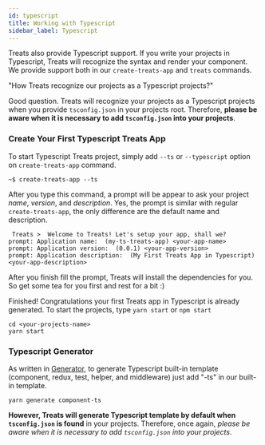 ```yaml
---
id: typescript
title: Working with Typescript
sidebar_label: Typescript
---
```

Treats also provide Typescript support. If you write your projects in Typescript, Treats will recognize the syntax and render your component. We provide support both in our `create-treats-app` and `treats` commands.

"How Treats recognize our projects as a Typescript projects?"

Good question. Treats will recognize your projects as a Typescript projects when you provide `tsconfig.json` in your projects root. Therefore, **please be aware when it is necessary to add `tsconfig.json` into your projects**.

### Create Your First Typescript Treats App
To start Typescript Treats project, simply add `--ts` or `--typescript` option on `create-treats-app` command.

```
~$ create-treats-app --ts
```

After you type this command, a prompt will be appear to ask your project _name_, _version_, and _description_. Yes, the prompt is similar with regular `create-treats-app`, the only difference are the default name and description.

```
 Treats >  Welcome to Treats! Let's setup your app, shall we?
prompt: Application name:  (my-ts-treats-app) <your-app-name>
prompt: Application version:  (0.0.1) <your-app-version>
prompt: Application description:  (My First Treats App in Typescript) <your-app-description>
```

After you finish fill the prompt, Treats will install the dependencies for you. So get some tea for you first and rest for a bit :)

Finished! Congratulations your first Treats app in Typescript is already generated. To start the projects, type `yarn start` or `npm start`

```
cd <your-projects-name>
yarn start
```

### Typescript Generator
As written in [Generator][main-concept-generator], to generate Typescript built-in template (component, redux, test, helper, and middleware) just add "-ts" in our built-in template.

```
yarn generate component-ts
```

**However, Treats will generate Typescript template by default when `tsconfig.json` is found** in your projects. Therefore, once again, _please be aware when it is necessary to add `tsconfig.json` into your projects_.

[main-concept-generator]: ./generator.html
